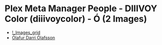 # Plex Meta Manager People - DIIIVOY Color (diiivoycolor) - Ó (2 Images)

* [!_Images_grid](https://raw.githubusercontent.com/meisnate12/Plex-Meta-Manager-People-diiivoycolor/master/Ó/Images/%21_Images_grid.jpg)
* [Ólafur Darri Ólafsson](https://raw.githubusercontent.com/meisnate12/Plex-Meta-Manager-People-diiivoycolor/master/Ó/Images/%C3%93lafur%20Darri%20%C3%93lafsson.jpg)